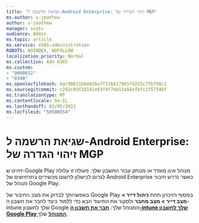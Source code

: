 ```yaml
---
title: 'שגיאת הרשמה ל-Android Enterprise: זיהוי הגדרה של MGP'
ms.author: v-jmathew
author: v-jmathew
manager: scotv
audience: Admin
ms.topic: article
ms.service: o365-administration
ROBOTS: NOINDEX, NOFOLLOW
localization_priority: Normal
ms.collection: Adm_O365
ms.custom:
- "9000652"
- "8340"
ms.openlocfilehash: 6ac90611bbe626e7f11b817965fd2d3c7fbf98c1
ms.sourcegitcommit: c202c0df2d141e63f4f7eb13a56efbfc2f57348f
ms.translationtype: MT
ms.contentlocale: he-IL
ms.lasthandoff: 03/05/2021
ms.locfileid: "50508554"
---
```

# <a name="android-enterprise-enrollment-error-mgp-set-up-detection"></a>שגיאת הרשמה ל-Android Enterprise: זיהוי הגדרה של MGP

זיהינו ש-Google Play מנוהל אינו מוגדר או מנותק עבור החשבון שלך. פעולה זו עלולה לגרום לכישלון לרשום מכשירים בתרחישים של Android Enterprise כאשר נדרש חיבור מנוהל של Google Play.

באפשרותך לבדוק את מצב החיבור של Google Play במסוף הזיכרון תחת **ניהול דייר > מצב דייר > מצב מחבר** ולסקור את התיעוד הבא כדי ללמוד כיצד לחבר את חשבון ה-intune שלך לחשבון Google המנוהל שלך: **[חבר את חשבון ה-intune שלך לחשבון Google Play המנוהל](https://docs.microsoft.com/mem/intune/enrollment/connect-intune-android-enterprise)** שלך.
